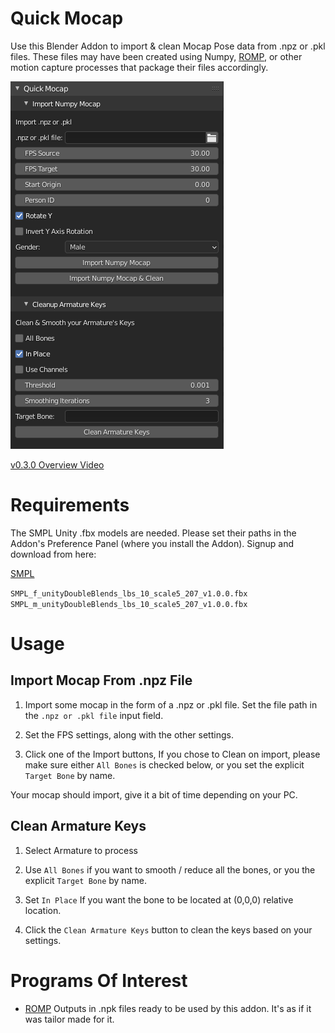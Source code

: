 # Quick Mocap

Use this Blender Addon to import & clean Mocap Pose data from .npz or .pkl files. These files may have been created using Numpy,  [ROMP](https://github.com/Arthur151/ROMP), or other motion capture processes that package their files accordingly.

![images](images/QuickMocap_v0.3.0.png)

[v0.3.0 Overview Video](https://youtu.be/SFZan6cD83w)

# Requirements

The SMPL Unity .fbx models are needed. Please set their paths in the Addon's Preference Panel (where you install the Addon).
Signup and download from here:

[SMPL](https://smpl.is.tue.mpg.de/downloads)

```SMPL_f_unityDoubleBlends_lbs_10_scale5_207_v1.0.0.fbx```
```SMPL_m_unityDoubleBlends_lbs_10_scale5_207_v1.0.0.fbx```


# Usage

## Import Mocap From .npz File

1. Import some mocap in the form of a .npz or .pkl file. Set the file path in the ```.npz or .pkl file``` input field.

2. Set the FPS settings, along with the other settings.

3. Click one of the Import buttons, If you chose to Clean on import, please make sure either ```All Bones``` is checked below, or you set the explicit ```Target Bone``` by name.

Your mocap should import, give it a bit of time depending on your PC.


## Clean Armature Keys

1. Select Armature to process

2. Use ```All Bones``` if you want to smooth / reduce all the bones, or you the explicit ```Target Bone``` by name.

3. Set ```In Place``` If you want the bone to be located at (0,0,0) relative location.

4. Click the ```Clean Armature Keys``` button to clean the keys based on your settings.


# Programs Of Interest
- [ROMP](https://github.com/Arthur151/ROMP) Outputs in .npk files ready to be used by this addon. It's as if it was tailor made for it.